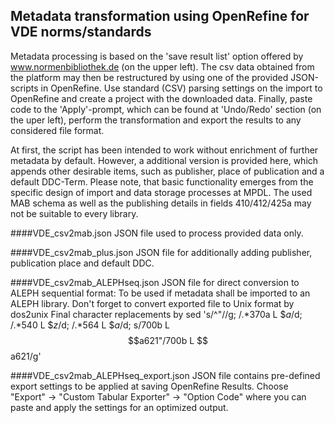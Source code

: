 ## Metadata transformation using OpenRefine for VDE norms/standards

Metadata processing is based on the 'save result list' option offered by www.normenbibliothek.de (on the upper left). The csv data obtained from the platform may then be restructured by using one of the provided JSON-scripts in OpenRefine. Use standard (CSV) parsing settings on the import to OpenRefine and create a project with the downloaded data. Finally, paste code to the 'Apply'-prompt, which can be found at 'Undo/Redo' section (on the uper left), perform the transformation and export the results to any considered file format.

At first, the script has been intended to work without enrichment of further metadata by default. However, a additional version is provided here, which appends other desirable items, such as publisher, place of publication and a default DDC-Term. Please note, that basic functionality emerges from the specific design of import and data storage processes at MPDL. The used MAB schema as well as the publishing details in fields 410/412/425a may not be suitable to every library.

####VDE_csv2mab.json
JSON file used to process provided data only.

####VDE_csv2mab_plus.json
JSON file for additionally adding publisher, publication place and default DDC.

####VDE_csv2mab_ALEPHseq.json
JSON file for direct conversion to ALEPH sequential format: To be used if metadata shall be imported to an ALEPH library.
Don't forget to convert exported file to Unix format by
dos2unix <filename>
Final character replacements by
sed 's/^"//g; /.*370a  L $$a$/d; /.*540   L $$z$/d; /.*564   L $$a$/d; s/700b  L $$a621"/700b  L $$a621/g' <filename>

####VDE_csv2mab_ALEPHseq_export.json
JSON file contains pre-defined export settings to be applied at saving OpenRefine Results. Choose "Export" -> "Custom Tabular Exporter" -> "Option Code" where you can paste and apply the settings for an optimized output.
